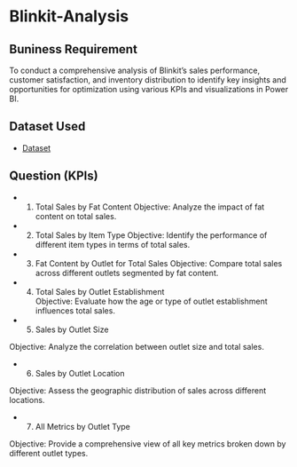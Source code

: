 # Blinkit-Analysis

## Buniness Requirement
To conduct a comprehensive analysis of Blinkit’s sales performance, customer satisfaction, and inventory distribution to identify key insights and opportunities for optimization using various KPIs and visualizations in Power BI.

## Dataset Used
- <a href = "https://drive.google.com/drive/folders/1mKh61zKVBnPJN0A5lc77osGNkmNa-loI">Dataset</a>

## Question (KPIs)
- 1. Total Sales by Fat Content
          Objective: Analyze the impact of fat content on total sales.

- 2. Total Sales by Item Type
          Objective: Identify the performance of different item types in terms of total sales.

- 3. Fat Content by Outlet for Total Sales
          Objective: Compare total sales across different outlets segmented by fat content.

- 4. Total Sales by Outlet Establishment     
          Objective: Evaluate how the age or type of outlet establishment influences total sales.

- 5. Sales by Outlet Size
     
Objective: Analyze the correlation between outlet size and total sales.

- 6. Sales by Outlet Location
     
Objective: Assess the geographic distribution of sales across different locations.

- 7. All Metrics by Outlet Type
     
Objective: Provide a comprehensive view of all key metrics broken down by different outlet types.
